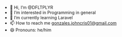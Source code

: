 - 👋 Hi, I’m @DFLTPLYR
- 👀 I’m interested in Programming in general
- 🌱 I’m currently learning Laravel
- 📫 How to reach me gonzales.johncris01@gmail.com
- 😄 Pronouns: he/him
<!---
DFLTPLYR/DFLTPLYR is a ✨ special ✨ repository because its `README.md` (this file) appears on your GitHub profile.
You can click the Preview link to take a look at your changes.
--->
